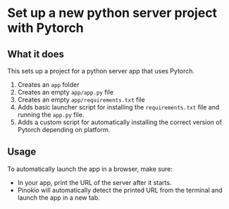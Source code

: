 # Set up a new python server project with Pytorch

## What it does

This sets up a project for a python server app that uses Pytorch.

1. Creates an `app` folder
2. Creates an empty `app/app.py` file
3. Creates an empty `app/requirements.txt` file
4. Adds basic launcher script for installing the `requirements.txt` file and running the `app.py` file.
5. Adds a custom script for automatically installing the correct version of Pytorch depending on platform.

## Usage

To automatically launch the app in a browser, make sure:

- In your app, print the URL of the server after it starts.
- Pinokio will automatically detect the printed URL from the terminal and launch the app in a new tab.
